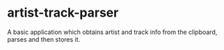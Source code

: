 # artist-track-parser
A basic application which obtains artist and track info from the clipboard, parses and then stores it. 
